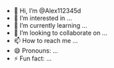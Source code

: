 - 👋 Hi, I’m @Alex112345d
- 👀 I’m interested in ...
- 🌱 I’m currently learning ...
- 💞️ I’m looking to collaborate on ...
- 📫 How to reach me ...
- 😄 Pronouns: ...
- ⚡ Fun fact: ...

<!---
Alex112345d/Alex112345d is a ✨ special ✨ repository because its `README.md` (this file) appears on your GitHub profile.
You can click the Preview link to take a look at your changes.
--->
